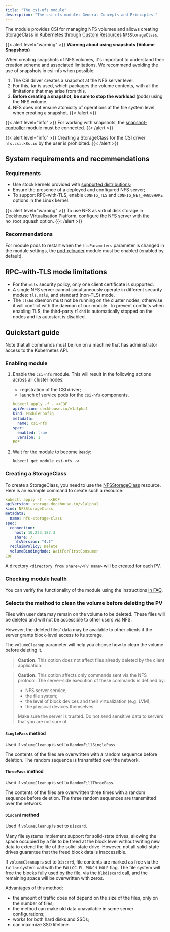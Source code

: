```yaml
---
title: "The csi-nfs module"
description: "The csi-nfs module: General Concepts and Principles."
---
```


The module provides CSI for managing NFS volumes and allows creating StorageClass in Kubernetes through [Custom Resources](./cr.html#nfsstorageclass) `NFSStorageClass`.

{{< alert level="warning" >}}
**Warning about using snapshots (Volume Snapshots)**

When creating snapshots of NFS volumes, it's important to understand their creation scheme and associated limitations. We recommend avoiding the use of snapshots in csi-nfs when possible:

1. The CSI driver creates a snapshot at the NFS server level.
2. For this, tar is used, which packages the volume contents, with all the limitations that may arise from this.
3. **Before creating a snapshot, be sure to stop the workload** (pods) using the NFS volume.
4. NFS does not ensure atomicity of operations at the file system level when creating a snapshot.
{{< /alert >}}

{{< alert level="info" >}}
For working with snapshots, the [snapshot-controller](../../snapshot-controller/) module must be connected.
{{< /alert >}}

{{< alert level="info" >}}
Creating a StorageClass for the CSI driver `nfs.csi.k8s.io` by the user is prohibited.
{{< /alert >}}

## System requirements and recommendations

### Requirements

- Use stock kernels provided with [supported distributions](https://deckhouse.io/documentation/v1/supported_versions.html#linux);
- Ensure the presence of a deployed and configured NFS server;
- To support RPC-with-TLS, enable `CONFIG_TLS` and `CONFIG_NET_HANDSHAKE` options in the Linux kernel.

{{< alert level="warning" >}}
To use NFS as virtual disk storage in Deckhouse Virtualisation Platform, configure the NFS server with the no_root_squash option.
{{< /alert >}}

### Recommendations

For module pods to restart when the `tlsParameters` parameter is changed in the module settings, the [pod-reloader](https://deckhouse.io/products/kubernetes-platform/documentation/v1/modules/pod-reloader) module must be enabled (enabled by default).

## RPC-with-TLS mode limitations

- For the `mtls` security policy, only one client certificate is supported.
- A single NFS server cannot simultaneously operate in different security modes: `tls`, `mtls`, and standard (non-TLS) mode.
- The `tlshd` daemon must not be running on the cluster nodes, otherwise it will conflict with the daemon of our module. To prevent conflicts when enabling TLS, the third-party `tlshd` is automatically stopped on the nodes and its autostart is disabled.

## Quickstart guide

Note that all commands must be run on a machine that has administrator access to the Kubernetes API.

### Enabling module

1. Enable the `csi-nfs` module. This will result in the following actions across all cluster nodes:
   - registration of the CSI driver;
   - launch of service pods for the `csi-nfs` components.

   ```yaml
   kubectl apply -f - <<EOF
   apiVersion: deckhouse.io/v1alpha1
   kind: ModuleConfig
   metadata:
     name: csi-nfs
   spec:
     enabled: true
     version: 1
   EOF
   ```

2. Wait for the module to become `Ready`:

   ```shell
   kubectl get module csi-nfs -w
   ```

### Creating a StorageClass

To create a StorageClass, you need to use the [NFSStorageClass](./cr.html#nfsstorageclass) resource. Here is an example command to create such a resource:

```yaml
kubectl apply -f - <<EOF
apiVersion: storage.deckhouse.io/v1alpha1
kind: NFSStorageClass
metadata:
  name: nfs-storage-class
spec:
  connection:
    host: 10.223.187.3
    share: /
    nfsVersion: "4.1"
  reclaimPolicy: Delete
  volumeBindingMode: WaitForFirstConsumer
EOF
```

A directory `<directory from share>/<PV name>` will be created for each PV.

### Checking module health

You can verify the functionality of the module using the instructions [in FAQ](./faq.html#how-to-check-module-health).

### Selects the method to clean the volume before deleting the PV

Files with user data may remain on the volume to be deleted. These files will be deleted and will not be accessible to other users via NFS.

However, the deleted files' data may be available to other clients if the server grants block-level access to its storage.

The `volumeCleanup` parameter will help you choose how to clean the volume before deleting it.

> **Caution.** This option does not affect files already deleted by the client application.

> **Caution.** This option affects only commands sent via the NFS protocol. The server-side execution of these commands is defined by:
>
> - NFS server service;
> - the file system;
> - the level of block devices and their virtualization (e.g. LVM);
> - the physical devices themselves.
>
> Make sure the server is trusted. Do not send sensitive data to servers that you are not sure of.

#### `SinglePass` method

Used if `volumeCleanup` is set to `RandomFillSinglePass`.

The contents of the files are overwritten with a random sequence before deletion. The random sequence is transmitted over the network.

#### `ThreePass` method

Used if `volumeCleanup` is set to `RandomFillThreePass`.

The contents of the files are overwritten three times with a random sequence before deletion. The three random sequences are transmitted over the network.

#### `Discard` method

Used if `volumeCleanup` is set to `Discard`.

Many file systems implement support for solid-state drives, allowing the space occupied by a file to be freed at the block level without writing new data to extend the life of the solid-state drive. However, not all solid-state drives guarantee that the freed block data is inaccessible.

If `volumeCleanup` is set to `Discard`, file contents are marked as free via the `falloc` system call with the `FALLOC_FL_PUNCH_HOLE` flag. The file system will free the blocks fully used by the file, via the `blkdiscard` call, and the remaining space will be overwritten with zeros.

Advantages of this method:

- the amount of traffic does not depend on the size of the files, only on the number of files;
- the method can make old data unavailable in some server configurations;
- works for both hard disks and SSDs;
- can maximize SSD lifetime.
